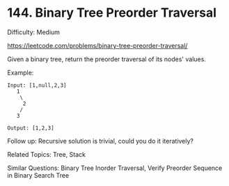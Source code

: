 # 144. Binary Tree Preorder Traversal

Difficulty: Medium

https://leetcode.com/problems/binary-tree-preorder-traversal/

Given a binary tree, return the preorder traversal of its nodes' values.

Example:
```
Input: [1,null,2,3]
   1
    \
     2
    /
   3

Output: [1,2,3]
```

Follow up: Recursive solution is trivial, could you do it iteratively?

Related Topics: Tree, Stack

Similar Questions: Binary Tree Inorder Traversal, Verify Preorder Sequence in Binary Search Tree
